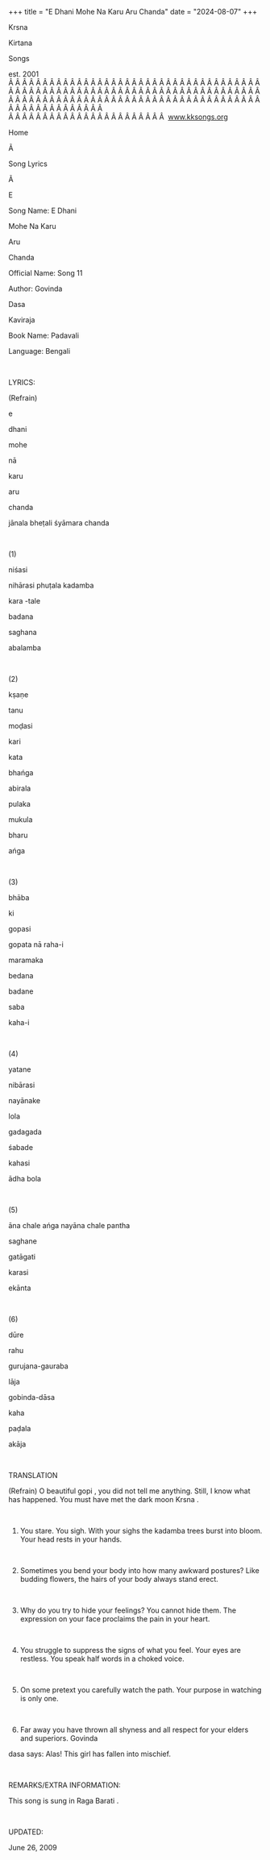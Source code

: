 +++ 
title = "E Dhani Mohe Na Karu Aru Chanda"
date = "2024-08-07"
+++

Krsna
 
Kirtana
 
Songs

est. 2001
Â Â Â Â Â Â Â Â Â Â Â Â Â Â Â Â Â Â Â Â Â Â Â Â Â Â Â Â Â Â Â Â Â Â Â Â Â Â Â Â Â Â Â Â Â Â Â Â Â Â Â Â Â Â Â Â Â Â Â Â Â Â Â Â Â Â Â Â Â Â Â Â Â Â Â Â Â Â Â Â Â Â Â Â Â Â Â Â Â Â Â Â Â Â Â Â Â Â Â Â Â Â Â Â Â Â Â Â Â Â Â Â Â Â Â Â Â Â Â Â Â Â Â Â Â  
Â Â Â Â Â Â Â Â Â Â Â Â Â Â Â Â Â Â Â Â Â Â Â  
www.kksongs.org








Home


Ã 
 
Song Lyrics
 
Ã 
 
E


Song Name: 
E 
Dhani
 
Mohe
 Na 
Karu
 
Aru
 
Chanda


Official Name: Song 11


Author: 
Govinda
 
Dasa
 
Kaviraja


Book Name: 
Padavali


Language: 
Bengali


 


LYRICS:


(Refrain)


e
 
dhani
 
mohe


nā
 
karu
 
aru
 
chanda


jānala
 bheṭali śyāmara 
chanda




 


(1)


niśasi

nihārasi phuṭala 
kadamba


kara
-tale
 
badana
 
saghana
 
abalamba


 


(2)


kṣaṇe
 
tanu
 
moḍasi


kari
 
kata
 
bhańga


abirala
 
pulaka
 
mukula
 
bharu

ańga


 


(3)


bhāba
 
ki
 
gopasi


gopata
 nā 
raha-i


maramaka
 
bedana
 
badane
 
saba


kaha-i


 


(4)


yatane
 
nibārasi
 
nayānake
 
lola


gadagada
 
śabade
 
kahasi
 
ādha
 bola


 


(5)


āna chale ańga
nayāna chale pantha


saghane
 
gatāgati
 
karasi
 
ekānta


 


(6)


dūre
 
rahu
 
gurujana-gauraba
 
lāja


gobinda-dāsa
 
kaha
 
paḍala


akāja


 


TRANSLATION


(Refrain) O beautiful 
gopi
, you did not tell me anything. Still, I know what has
happened. You must have met the dark moon 
Krsna
.


 


1) You stare. You sigh.
With your sighs the 
kadamba
 trees burst into bloom.
Your head rests in your hands.


 


2) Sometimes you bend your
body into how many awkward postures? Like budding flowers, the hairs of your
body always stand erect.


 


3) Why do you try to hide
your feelings? You cannot hide them. The expression on your face proclaims the
pain in your heart.


 


4) You struggle to suppress
the signs of what you feel. Your eyes are restless. You speak half words in a
choked voice.


 


5) On some pretext you
carefully watch the path. Your purpose in watching is only one.


 


6) Far away you have thrown
all shyness and all respect for your elders and superiors. 
Govinda


dasa
 says: Alas! This girl has fallen into mischief.


 


REMARKS/EXTRA INFORMATION:


This
song is sung in Raga 
Barati
.


 


UPDATED:

June 26, 2009